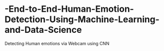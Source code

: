# -End-to-End-Human-Emotion-Detection-Using-Machine-Learning-and-Data-Science
Detecting Human emotions via Webcam using CNN
